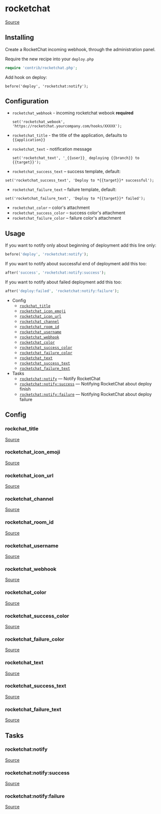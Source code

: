 <!-- DO NOT EDIT THIS FILE! -->
<!-- Instead edit contrib/rocketchat.php -->
<!-- Then run bin/docgen -->

# rocketchat

[Source](/contrib/rocketchat.php)


## Installing

Create a RocketChat incoming webhook, through the administration panel.

Require the new recipe into your `deploy.php`

```php
require 'contrib/rocketchat.php';
```

Add hook on deploy:

```
before('deploy', 'rocketchat:notify');
```

## Configuration

 - `rocketchat_webhook` - incoming rocketchat webook **required**
   ```
   set('rocketchat_webook', 'https://rocketchat.yourcompany.com/hooks/XXXXX');
   ```

 - `rocketchat_title` - the title of the application, defaults to `{{application}}`
 - `rocketchat_text` - notification message
   ```
   set('rocketchat_text', '_{{user}}_ deploying {{branch}} to {{target}}');
   ```

 - `rocketchat_success_text` – success template, default:
  ```
  set('rocketchat_success_text', 'Deploy to *{{target}}* successful');
  ```
 - `rocketchat_failure_text` – failure template, default:
  ```
  set('rocketchat_failure_text', 'Deploy to *{{target}}* failed');
  ```

 - `rocketchat_color` – color's attachment
 - `rocketchat_success_color` – success color's attachment
 - `rocketchat_failure_color` – failure color's attachment

## Usage

If you want to notify only about beginning of deployment add this line only:

```php
before('deploy', 'rocketchat:notify');
```

If you want to notify about successful end of deployment add this too:

```php
after('success', 'rocketchat:notify:success');
```

If you want to notify about failed deployment add this too:

```php
after('deploy:failed', 'rocketchat:notify:failure');
```



* Config
  * [`rockchat_title`](#rockchat_title)
  * [`rocketchat_icon_emoji`](#rocketchat_icon_emoji)
  * [`rocketchat_icon_url`](#rocketchat_icon_url)
  * [`rocketchat_channel`](#rocketchat_channel)
  * [`rocketchat_room_id`](#rocketchat_room_id)
  * [`rocketchat_username`](#rocketchat_username)
  * [`rocketchat_webhook`](#rocketchat_webhook)
  * [`rocketchat_color`](#rocketchat_color)
  * [`rocketchat_success_color`](#rocketchat_success_color)
  * [`rocketchat_failure_color`](#rocketchat_failure_color)
  * [`rocketchat_text`](#rocketchat_text)
  * [`rocketchat_success_text`](#rocketchat_success_text)
  * [`rocketchat_failure_text`](#rocketchat_failure_text)
* Tasks
  * [`rocketchat:notify`](#rocketchatnotify) — Notify RocketChat
  * [`rocketchat:notify:success`](#rocketchatnotifysuccess) — Notifying RocketChat about deploy finish
  * [`rocketchat:notify:failure`](#rocketchatnotifyfailure) — Notifying RocketChat about deploy failure

## Config
### rockchat_title
[Source](/contrib/rocketchat.php#L70)



### rocketchat_icon_emoji
[Source](/contrib/rocketchat.php#L74)



### rocketchat_icon_url
[Source](/contrib/rocketchat.php#L75)



### rocketchat_channel
[Source](/contrib/rocketchat.php#L77)



### rocketchat_room_id
[Source](/contrib/rocketchat.php#L78)



### rocketchat_username
[Source](/contrib/rocketchat.php#L79)



### rocketchat_webhook
[Source](/contrib/rocketchat.php#L80)



### rocketchat_color
[Source](/contrib/rocketchat.php#L82)



### rocketchat_success_color
[Source](/contrib/rocketchat.php#L83)



### rocketchat_failure_color
[Source](/contrib/rocketchat.php#L84)



### rocketchat_text
[Source](/contrib/rocketchat.php#L86)



### rocketchat_success_text
[Source](/contrib/rocketchat.php#L87)



### rocketchat_failure_text
[Source](/contrib/rocketchat.php#L88)




## Tasks
### rocketchat:notify
[Source](/contrib/rocketchat.php#L91)



### rocketchat:notify:success
[Source](/contrib/rocketchat.php#L121)



### rocketchat:notify:failure
[Source](/contrib/rocketchat.php#L151)



